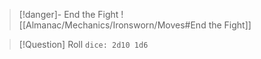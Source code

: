 > [!danger]- End the Fight
> ![[Almanac/Mechanics/Ironsworn/Moves#End the Fight]]

> [!Question] Roll
> `dice: 2d10 1d6`